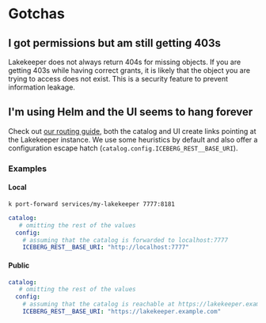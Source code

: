 # Gotchas

## I got permissions but am still getting 403s

Lakekeeper does not always return 404s for missing objects. If you are getting 403s while having correct grants, it is likely that the object you are trying to access does not exist. This is a security feature to prevent information leakage.

## I'm using Helm and the UI seems to hang forever

Check out [our routing guide](./configuration.md#routing-and-base-url), both the catalog and UI create links pointing at the Lakekeeper instance. We use some heuristics by default and also offer a configuration escape hatch (`catalog.config.ICEBERG_REST__BASE_URI`).

### Examples

#### Local

```ssh
k port-forward services/my-lakekeeper 7777:8181
```

```yaml
catalog:
   # omitting the rest of the values
  config:
    # assuming that the catalog is forwarded to localhost:7777
    ICEBERG_REST__BASE_URI: "http://localhost:7777"
```

#### Public

```yaml
catalog:
   # omitting the rest of the values
  config:
    # assuming that the catalog is reachable at https://lakekeeper.example.com
    ICEBERG_REST__BASE_URI: "https://lakekeeper.example.com"
```